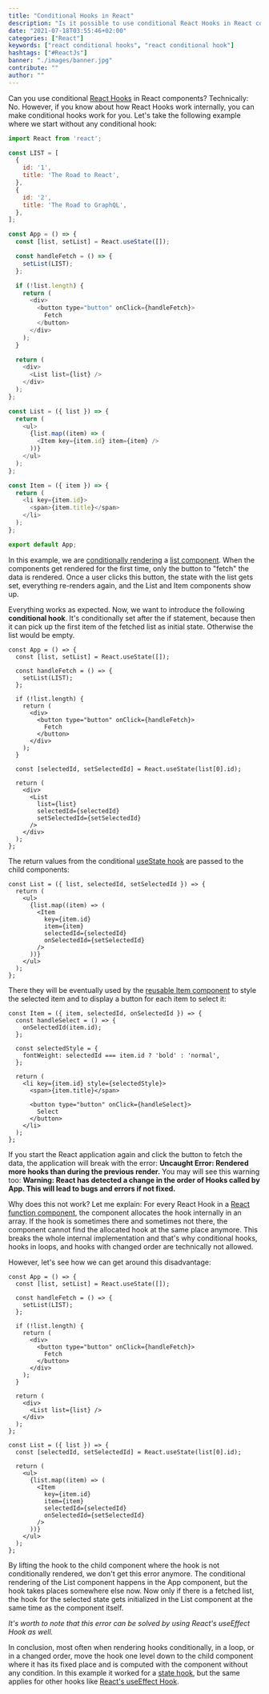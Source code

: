 ```yaml
---
title: "Conditional Hooks in React"
description: "Is it possible to use conditional React Hooks in React components? Technically no. However, in this example I want to show you how to use a Hook ..."
date: "2021-07-18T03:55:46+02:00"
categories: ["React"]
keywords: ["react conditional hooks", "react conditional hook"]
hashtags: ["#ReactJs"]
banner: "./images/banner.jpg"
contribute: ""
author: ""
---
```


<Sponsorship />

Can you use conditional [React Hooks](/react-hooks) in React components? Technically: No. However, if you know about how React Hooks work internally, you can make conditional hooks work for you. Let's take the following example where we start without any conditional hook:

```javascript
import React from 'react';

const LIST = [
  {
    id: '1',
    title: 'The Road to React',
  },
  {
    id: '2',
    title: 'The Road to GraphQL',
  },
];

const App = () => {
  const [list, setList] = React.useState([]);

  const handleFetch = () => {
    setList(LIST);
  };

  if (!list.length) {
    return (
      <div>
        <button type="button" onClick={handleFetch}>
          Fetch
        </button>
      </div>
    );
  }

  return (
    <div>
      <List list={list} />
    </div>
  );
};

const List = ({ list }) => {
  return (
    <ul>
      {list.map((item) => (
        <Item key={item.id} item={item} />
      ))}
    </ul>
  );
};

const Item = ({ item }) => {
  return (
    <li key={item.id}>
      <span>{item.title}</span>
    </li>
  );
};

export default App;
```

In this example, we are [conditionally rendering](/react-conditional-rendering) a [list component](/react-list-component). When the components get rendered for the first time, only the button to "fetch" the data is rendered. Once a user clicks this button, the state with the list gets set, everything re-renders again, and the List and Item components show up.

<ReadMore label="How to fetch data in React" link="/react-hooks-fetch-data" />

Everything works as expected. Now, we want to introduce the following **conditional hook**. It's conditionally set after the if statement, because then it can pick up the first item of the fetched list as initial state. Otherwise the list would be empty.

```javascript{18,24-25}
const App = () => {
  const [list, setList] = React.useState([]);

  const handleFetch = () => {
    setList(LIST);
  };

  if (!list.length) {
    return (
      <div>
        <button type="button" onClick={handleFetch}>
          Fetch
        </button>
      </div>
    );
  }

  const [selectedId, setSelectedId] = React.useState(list[0].id);

  return (
    <div>
      <List
        list={list}
        selectedId={selectedId}
        setSelectedId={setSelectedId}
      />
    </div>
  );
};
```

The return values from the conditional [useState hook](/react-usestate-hook) are passed to the child components:

```javascript{1,8-9}
const List = ({ list, selectedId, setSelectedId }) => {
  return (
    <ul>
      {list.map((item) => (
        <Item
          key={item.id}
          item={item}
          selectedId={selectedId}
          onSelectedId={setSelectedId}
        />
      ))}
    </ul>
  );
};
```

There they will be eventually used by the [reusable Item component](/react-reusable-components) to style the selected item and to display a button for each item to select it:

```javascript{1,2-4,6-8,11,14-16}
const Item = ({ item, selectedId, onSelectedId }) => {
  const handleSelect = () => {
    onSelectedId(item.id);
  };

  const selectedStyle = {
    fontWeight: selectedId === item.id ? 'bold' : 'normal',
  };

  return (
    <li key={item.id} style={selectedStyle}>
      <span>{item.title}</span>

      <button type="button" onClick={handleSelect}>
        Select
      </button>
    </li>
  );
};
```

<ReadMore label="How to style React components" link="/react-css-styling" />

If you start the React application again and click the button to fetch the data, the application will break with the error: **Uncaught Error: Rendered more hooks than during the previous render.** You may will see this warning too: **Warning: React has detected a change in the order of Hooks called by App. This will lead to bugs and errors if not fixed.**

Why does this not work? Let me explain: For every React Hook in a [React function component](/react-function-component), the component allocates the hook internally in an array. If the hook is sometimes there and sometimes not there, the component cannot find the allocated hook at the same place anymore. This breaks the whole internal implementation and that's why conditional hooks, hooks in loops, and hooks with changed order are technically not allowed.

However, let's see how we can get around this disadvantage:

```javascript{20,25,26}
const App = () => {
  const [list, setList] = React.useState([]);

  const handleFetch = () => {
    setList(LIST);
  };

  if (!list.length) {
    return (
      <div>
        <button type="button" onClick={handleFetch}>
          Fetch
        </button>
      </div>
    );
  }

  return (
    <div>
      <List list={list} />
    </div>
  );
};

const List = ({ list }) => {
  const [selectedId, setSelectedId] = React.useState(list[0].id);

  return (
    <ul>
      {list.map((item) => (
        <Item
          key={item.id}
          item={item}
          selectedId={selectedId}
          onSelectedId={setSelectedId}
        />
      ))}
    </ul>
  );
};
```

By lifting the hook to the child component where the hook is not conditionally rendered, we don't get this error anymore. The conditional rendering of the List component happens in the App component, but the hook takes places somewhere else now. Now only if there is a fetched list, the hook for the selected state gets initialized in the List component at the same time as the component itself.

*It's worth to note that this error can be solved by using React's useEffect Hook as well.*

In conclusion, most often when rendering hooks conditionally, in a loop, or in a changed order, move the hook one level down to the child component where it has its fixed place and is computed with the component without any condition. In this example it worked for a [state hook](/react-usereducer-vs-usestate), but the same applies for other hooks like [React's useEffect Hook](/react-useeffect-hook).